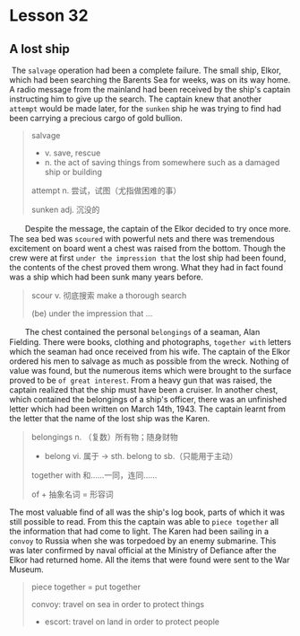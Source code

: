 # Lesson 32 

## A lost ship

​	The `salvage` operation had been a complete failure. The small ship, Elkor, which had been searching the Barents Sea for weeks, was on its way home. A radio message from the mainland had been received by the ship's captain instructing him to give up the search. The captain knew that another `attempt` would be made later, for the `sunken` ship he was trying to find had been carrying a precious cargo of gold bullion.

> salvage 
>
> * v. save, rescue 
> * n. the act of saving things from somewhere such as a damaged ship or building
>
> attempt n. 尝试，试图（尤指做困难的事）
>
> sunken adj. 沉没的 

　　Despite the message, the captain of the Elkor decided to try once more. The sea bed was `scoured` with powerful nets and there was tremendous excitement on board went a chest was raised from the bottom. Though the crew were at first `under the impression that` the lost ship had been found, the contents of the chest proved them wrong. What they had in fact found was a ship which had been sunk many years before.

> scour v. 彻底搜索 make a thorough search
>
> (be) under the impression that …

　　The chest contained the personal `belongings` of a seaman, Alan Fielding. There were books, clothing and photographs, `together with` letters which the seaman had once received from his wife. The captain of the Elkor ordered his men to salvage as much as possible from the wreck. Nothing of value was found, but the numerous items which were brought to the surface proved to be `of great interest`. From a heavy gun that was raised, the captain realized that the ship must have been a cruiser. In another chest, which contained the belongings of a ship's officer, there was an unfinished letter which had been written on March 14th, 1943. The captain learnt from the letter that the name of the lost ship was the Karen. 

> belongings n. （复数）所有物；随身财物
>
> * belong vi. 属于 → sth. belong to sb.（只能用于主动）
>
> together with 和……一同，连同……
>
> of + 抽象名词 = 形容词

The most valuable find of all was the ship's log book, parts of which it was still possible to read. From this the captain was able to `piece together` all the information that had come to light. The Karen had been sailing in a `convoy` to Russia when she was torpedoed by an enemy submarine. This was later confirmed by naval official at the Ministry of Defiance after the Elkor had returned home. All the items that were found were sent to the War Museum.

> piece together = put together
>
> convoy: travel on sea in order to protect things
>
> * escort: travel on land in order to  protect people